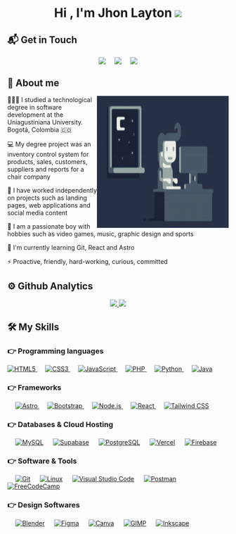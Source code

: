 <h1 align="center">Hi , I'm Jhon Layton <img src="https://media.giphy.com/media/hvRJCLFzcasrR4ia7z/giphy.gif" width="35"></h1>

## 📬 Get in Touch 

<p align="center">
<a href="https://www.linkedin.com/in/jhon-layton/" target="blank"><img align="center" src="https://img.shields.io/badge/Jhon Brandon Layton-0077B5?style=for-the-badge&logo=linkedin&logoColor=white" /></a> &nbsp;&nbsp;&nbsp;  <a href="mailto:laytonjhon0@gmail.com" target="blank"><img align="center" src="https://img.shields.io/badge/laytonjhon0@gmail.com-D14836?style=for-the-badge&logo=gmail&logoColor=white" /></a>    &nbsp;&nbsp;&nbsp;       <a href="https://www.github.com/JhonLayton21" target="blank"><img align="center" src="https://img.shields.io/badge/JhonLayton21-100000?style=for-the-badge&logo=github&logoColor=white" /></a>
</p>

## 🔭 About me 

<img alt="Night Coding" src="https://raw.githubusercontent.com/AVS1508/AVS1508/master/assets/Night-Coding.gif" height="300" width="300" align="right"/>

👨🏾‍🎓 I studied a technological degree in software development at the Uniagustiniana University. Bogotá, Colombia 🇨🇴

💻 My degree project was an inventory control system for products, sales, customers, suppliers and reports for a chair company

👜 I have worked independently on projects such as landing pages, web applications and social media content

👨 I am a passionate boy with hobbies such as video games, music, graphic design and sports

🌱 I'm currently learning Git, React and Astro

⚡ Proactive, friendly, hard-working, curious, committed

## ⚙️ Github Analytics

<p align="center">
<a href="https://github.com/JhonLayton21">
  <img height="180em" src="https://github-readme-stats-eight-theta.vercel.app/api?username=JhonLayton21&show_icons=true&theme=dark&include_all_commits=true&count_private=true"/>
  <img height="180em" src="https://github-readme-stats-eight-theta.vercel.app/api/top-langs/?username=JhonLayton21&layout=compact&langs_count=8&theme=dark"/>
</a>
</p>

## 🛠️ My Skills

### 👉 Programming languages

<p align="left"> 
  <a href="https://html.spec.whatwg.org/">
    <img alt="HTML5" src="https://img.shields.io/badge/html5-%23E34F26.svg?style=for-the-badge&logo=html5&logoColor=white"/>
  </a>
&emsp;
<a href="https://www.w3.org/Style/CSS/Overview.en.html">
    <img alt="CSS3" src="https://img.shields.io/badge/css3-%231572B6.svg?style=for-the-badge&logo=css3&logoColor=white"/>
  </a>
&emsp;
<a href="https://developer.mozilla.org/en-US/docs/Web/JavaScript">
    <img alt="JavaScript" src="https://img.shields.io/badge/javascript-%23323330.svg?style=for-the-badge&logo=javascript&logoColor=%23F7DF1E"/>
  </a>
&emsp;
<a href="https://www.php.net/">
    <img alt="PHP" src="https://img.shields.io/badge/php-%23777BB4.svg?style=for-the-badge&logo=php&logoColor=white"/>
  </a>
&emsp;
<a href="https://python.org/">
    <img alt="Python" src="https://img.shields.io/badge/Python-FFD43B?style=for-the-badge&logo=python&logoColor=darkgreen"/>
</a>
&emsp;
<a href="https://www.java.com/en/">
    <img alt="Java" src="https://img.shields.io/badge/java-%23ED8B00.svg?style=for-the-badge&logo=openjdk&logoColor=white"/>
</a>
</p>

### 👉 Frameworks
<p align="left"> 
&emsp;
  <a href="https://astro.build/" target="_blank"> 
     <img alt="Astro" src="https://img.shields.io/badge/astro-%232C2052.svg?style=for-the-badge&logo=astro&logoColor=white">
   </a>
&emsp; 
  <a href="https://getbootstrap.com/" target="_blank"> 
   <img alt="Bootstrap" src="https://img.shields.io/badge/bootstrap-%238511FA.svg?style=for-the-badge&logo=bootstrap&logoColor=white">
  </a>   
&emsp;
  <a href="https://nodejs.org/" target="_blank">
    <img alt="Node.js" src="https://img.shields.io/badge/node.js-6DA55F?style=for-the-badge&logo=node.js&logoColor=white">
  </a> 
&emsp;
  <a href="https://react.dev/" target="_blank"> 
    <img alt="React" src="https://img.shields.io/badge/react-%2320232a.svg?style=for-the-badge&logo=react&logoColor=%2361DAFB"/>
  </a>
&emsp;
  <a href="https://tailwindcss.com/" target="_blank"> 
    <img alt="Tailwind CSS" src="https://img.shields.io/badge/tailwindcss-%2338B2AC.svg?style=for-the-badge&logo=tailwind-css&logoColor=white"/>
  </a>
</p>

### 👉 Databases & Cloud Hosting
<p align="left">
  &emsp;
    <a href="https://www.mysql.com/"><img alt="MySQL" src="https://img.shields.io/badge/MySQL-00000F?style=for-the-badge&logo=mysql&logoColor=white"></a>
  &emsp;
    <a href="https://supabase.com/"><img alt="Supabase" src="https://img.shields.io/badge/Supabase-3ECF8E?style=for-the-badge&logo=supabase&logoColor=white"/></a>
  &emsp;
    <a href="https://www.postgresql.org/"><img alt="PostgreSQL" src="https://img.shields.io/badge/postgres-%23316192.svg?style=for-the-badge&logo=postgresql&logoColor=white"></a>
  &emsp;
    <a href="https://vercel.com/"><img alt="Vercel" src="https://img.shields.io/badge/vercel-%23000000.svg?style=for-the-badge&logo=vercel&logoColor=white"></a>
  &emsp;
    <a href="https://firebase.google.com/"><img alt="Firebase" src="https://img.shields.io/badge/firebase-ffca28?style=for-the-badge&logo=firebase&logoColor=black"></a>
 </p>

 ### 👉 Software & Tools
 
<p align="left">
  &emsp;
    <a href="https://git-scm.com/"><img alt="Git" src="https://img.shields.io/badge/Git-F05032?style=for-the-badge&logo=git&logoColor=white"></a>
  &emsp;
    <a href="https://www.linux.org/"><img alt="Linux" src="https://img.shields.io/badge/Linux-FCC624?style=for-the-badge&logo=linux&logoColor=black"></a>
  &emsp;
    <a href="https://code.visualstudio.com/"><img alt="Visual Studio Code" src="https://img.shields.io/badge/Visual_Studio_Code-0078D4?style=for-the-badge&logo=visual%20studio%20code&logoColor=white"></a>
  &emsp;
    <a href="https://www.postman.com/"><img alt="Postman" src="https://img.shields.io/badge/Postman-FF6C37?style=for-the-badge&logo=Postman&logoColor=white"></a>
  &emsp;
    <a href="https://www.freecodecamp.org/"><img alt="FreeCodeCamp" src="https://img.shields.io/badge/Freecodecamp-%23123.svg?&style=for-the-badge&logo=freecodecamp&logoColor=green"></a>
</p>

 ### 👉 Design Softwares
 
<p align="left">
  &emsp;
    <a href="https://www.blender.org/"><img alt="Blender" src="https://img.shields.io/badge/blender-%23F5792A.svg?style=for-the-badge&logo=blender&logoColor=white"></a>
  &emsp;
    <a href="https://www.figma.com/"><img alt="Figma" src="https://img.shields.io/badge/figma-%23F24E1E.svg?style=for-the-badge&logo=figma&logoColor=white"></a>
  &emsp;
    <a href="https://www.canva.com/"><img alt="Canva" src="https://img.shields.io/badge/Canva-%2300C4CC.svg?style=for-the-badge&logo=Canva&logoColor=white"></a>
  &emsp;
    <a href="https://www.gimp.org/"><img alt="GIMP" src="https://img.shields.io/badge/Gimp-657D8B?style=for-the-badge&logo=gimp&logoColor=FFFFFF"></a>
  &emsp;
    <a href="https://inkscape.org/"><img alt="Inkscape" src="https://img.shields.io/badge/Inkscape-e0e0e0?style=for-the-badge&logo=inkscape&logoColor=080A13"></a>
</p>

